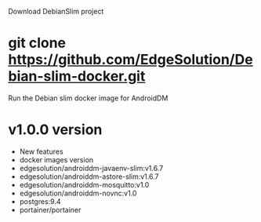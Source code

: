 Download DebianSlim project

# git clone https://github.com/EdgeSolution/Debian-slim-docker.git

Run the Debian slim docker image for AndroidDM

# v1.0.0 version
 - New features
 - docker images version
  - edgesolution/androiddm-javaenv-slim:v1.6.7 
  - edgesolution/androiddm-astore-slim:v1.6.7
  - edgesolution/androiddm-mosquitto:v1.0
  - edgesolution/androiddm-novnc:v1.0
  - postgres:9.4
  - portainer/portainer
